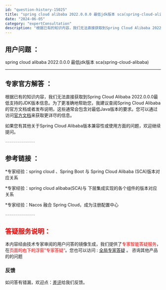 ```yaml
---
id: "question-history-15025"
title: "spring cloud alibaba 2022.0.0.0 最低jdk版本 sca(spring-cloud-alibaba)"
date: "2024-06-05"
category: "expertConsultation"
description: "根据已有的知识内容，我们无法直接获取到Spring Cloud Alibaba 2022.0.0.0最低支持的JDK版本信息。为了更准确地帮助您，我建议查阅Spring Cloud Alibaba的官方文档或者发布说明，这些通常会包含对最低Java版本的要求。您可以通过访问[官方文档](https:"
---
```


## 用户问题 ： 
 spring cloud alibaba 2022.0.0.0 最低jdk版本 sca(spring-cloud-alibaba) 

---------------
## 专家官方解答 ：

根据已有的知识内容，我们无法直接获取到Spring Cloud Alibaba 2022.0.0.0最低支持的JDK版本信息。为了更准确地帮助您，我建议查阅Spring Cloud Alibaba的官方文档或者发布说明，这些通常会包含对最低Java版本的要求。您可以通过访问[官方文档](https://sca.aliyun.com/docs/2023/overview/version-explain/)来获取更详尽的信息。

如果您有其他关于Spring Cloud Alibaba版本兼容性或使用方面的问题，欢迎继续提问。


<font color="#949494">---------------</font> 


## 参考链接 ：

*专家经验：spring cloud 、Spring Boot 与 Spring Cloud Alibaba (SCA)版本对应关系 
 
 *专家经验：spring cloud alibaba(SCA)与 下层集成实现的各个组件的版本对应关系 
 
 *专家经验：Nacos 融合 Spring Cloud，成为注册配置中心 


 <font color="#949494">---------------</font> 
 


## <font color="#FF0000">答疑服务说明：</font> 

本内容经由技术专家审阅的用户问答的镜像生成，我们提供了<font color="#FF0000">专家智能答疑服务</font>，在<font color="#FF0000">页面的右下的浮窗”专家答疑“</font>。您也可以访问 : [全局专家答疑](https://answer.opensource.alibaba.com/docs/intro) 。 咨询其他产品的的问题

### 反馈
如问答有错漏，欢迎点：[差评](https://ai.nacos.io/user/feedbackByEnhancerGradePOJOID?enhancerGradePOJOId=15093)给我们反馈。
